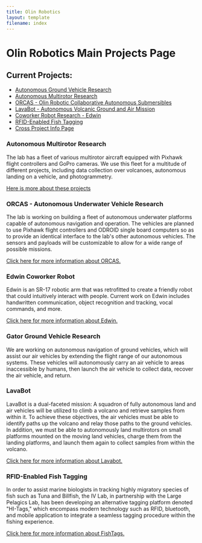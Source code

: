 ```yaml
---
title: Olin Robotics
layout: template
filename: index
---
```


# Olin Robotics Main Projects Page

## Current Projects:

- [Autonomous Ground Vehicle Research](#gator_ground_vehicle_research)
- [Autonomous Multirotor Research](#autonomous_multirotor_research)
- [ORCAS - Olin Robotic Collaborative Autonomous Submersibles](#autonomous_underwater_vehicle_research)
- [LavaBot - Autonomous Volcanic Ground and Air Mission](#lavabot)
- [Coworker Robot Research - Edwin](#edwin_coworker_robot)
- [RFID-Enabled Fish Tagging](#rfid_enabled_fish_tagging)
- [Cross Project Info Page](info_dump)

### Autonomous Multirotor Research
  The lab has a fleet of various multirotor aircraft equipped with Pixhawk flight controllers and GoPro cameras. We use this fleet for a multitude of different projects, including data collection over volcanoes, autonomous landing on a vehicle, and photogrammetry.

  [Here is more about these projects](Multirotors)

### ORCAS - Autonomous Underwater Vehicle Research
  <p>The lab is working on building a fleet of autonomous underwater platforms
  capable of autonomous navigation and operation. The vehicles are planned to
  use Pixhawk flight controllers and ODROID single board computers so as to
  provide an identical interface to the lab's other autonomous vehicles. The
  sensors and payloads will be customizable to allow for a wide range of
  possible missions.</p>

  [Click here for more information about ORCAS.](orcas)

### Edwin Coworker Robot
  Edwin is an SR-17 robotic arm that was retrofitted to create a friendly robot that could intuitively interact with people. Current work on Edwin includes handwritten communication, object recognition and tracking, vocal commands, and more.

  [Click here for more information about Edwin.](edwin)

### Gator Ground Vehicle Research
  We are working on autonomous navigation of ground vehicles, which will assist our air vehicles by extending the flight range of our autonomous systems.  These vehicles will autonomously carry an air vehicle to areas inaccessible by humans, then launch the air vehicle to collect data, recover the air vehicle, and return.

### LavaBot
  LavaBot is a dual-faceted mission: A squadron of fully autonomous land and air vehicles will be utilized to climb a volcano and retrieve samples from within it. To achieve these objectives, the air vehicles must be able to identify paths up the volcano and relay those paths to the ground vehicles. In addition, we must be able to autonomously land multirotors on small platforms mounted on the moving land vehicles, charge them from the landing platforms, and launch them again to collect samples from within the volcano.

  [Click here for more information about Lavabot.](Lavabot)

### RFID-Enabled Fish Tagging
  In order to assist marine biologists in tracking highly migratory species of fish such as Tuna and Billfish, the IV Lab, in partnership with the Large Pelagics Lab, has been developing an alternative tagging platform denoted "HI-Tags," which encompass modern technology such as RFID, bluetooth, and mobile application to integrate a seamless tagging procedure within the fishing experience.

  [Click here for more information about FishTags.](https://bluetoothfishtagging.github.io)
